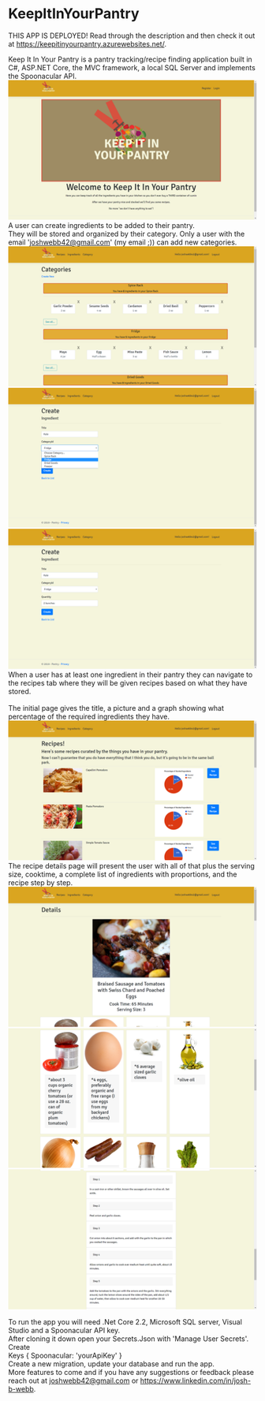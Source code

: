 # KeepItInYourPantry

THIS APP IS DEPLOYED!
Read through the description and then check it out at https://keepitinyourpantry.azurewebsites.net/.

Keep It In Your Pantry is a pantry tracking/recipe finding application built in C#, ASP.NET Core, the MVC framework, a local SQL Server and implements the Spoonacular API.
<img src="Pantry/Pantry/wwwroot/images/Screenshot (12).png">
A user can create ingredients to be added to their pantry.
<br />
They will be stored and organized by their category. Only a user with the email 'joshwebb42@gmail.com' (my email ;)) can add new categories.
<img src="Pantry/Pantry/wwwroot/images/Screenshot (13).png">
<img src="Pantry/Pantry/wwwroot/images/Screenshot (25).png">
<img src="Pantry/Pantry/wwwroot/images/Screenshot (26).png">
When a user has at least one ingredient in their pantry they can navigate to the recipes tab where they will be given recipes based on what they have stored.  
<br />
The initial page gives the title, a picture and a graph showing what percentage of the required ingredients they have.
<img src="Pantry/Pantry/wwwroot/images/Screenshot (27).png">
The recipe details page will present the user with all of that plus the serving size, cooktime, a complete list of ingredients with proportions, and the recipe step by step. 
<img src="Pantry/Pantry/wwwroot/images/Screenshot (28).png">
<img src="Pantry/Pantry/wwwroot/images/Screenshot (29).png">
<img src="Pantry/Pantry/wwwroot/images/Screenshot (30).png">


To run the app you will need .Net Core 2.2, Microsoft SQL server, Visual Studio and a Spoonacular API key.
<br />
After cloning it down open your Secrets.Json with 'Manage User Secrets'.
Create 
<br />
Keys {
 Spoonacular: 'yourApiKey'
}
<br />
Create a new migration, update your database and run the app. 
<br />
More features to come and if you have any suggestions or feedback please reach out at joshwebb42@gmail.com or https://www.linkedin.com/in/josh-b-webb.

